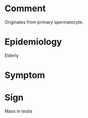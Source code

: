 # Comment

Originates from primary spermatocyte.

# Epidemiology

Elderly

# Symptom

# Sign

Mass in testis
